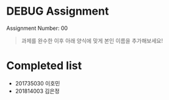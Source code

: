 # DEBUG Assignment
Assignment Number: 00

> 과제를 완수한 이후 아래 양식에 맞게 본인 이름을 추가해보세요!

# Completed list
- 201735030 이호민
- 201814003 김은정